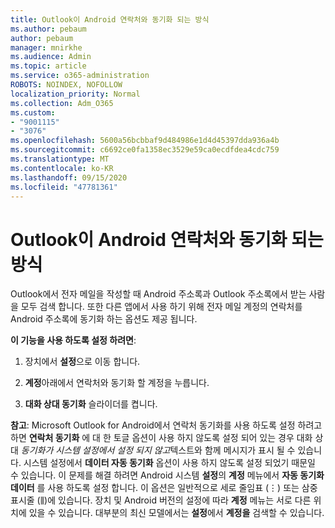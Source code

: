 ```yaml
---
title: Outlook이 Android 연락처와 동기화 되는 방식
ms.author: pebaum
author: pebaum
manager: mnirkhe
ms.audience: Admin
ms.topic: article
ms.service: o365-administration
ROBOTS: NOINDEX, NOFOLLOW
localization_priority: Normal
ms.collection: Adm_O365
ms.custom:
- "9001115"
- "3076"
ms.openlocfilehash: 5600a56bcbbaf9d484986e1d4d45397dda936a4b
ms.sourcegitcommit: c6692ce0fa1358ec3529e59ca0ecdfdea4cdc759
ms.translationtype: MT
ms.contentlocale: ko-KR
ms.lasthandoff: 09/15/2020
ms.locfileid: "47781361"
---
```

# <a name="how-does-outlook-sync-with-my-android-contacts"></a>Outlook이 Android 연락처와 동기화 되는 방식

Outlook에서 전자 메일을 작성할 때 Android 주소록과 Outlook 주소록에서 받는 사람을 모두 검색 합니다. 또한 다른 앱에서 사용 하기 위해 전자 메일 계정의 연락처를 Android 주소록에 동기화 하는 옵션도 제공 됩니다. 
 
**이 기능을 사용 하도록 설정 하려면**:
 
1. 장치에서 **설정**으로 이동 합니다.

2. **계정**아래에서 연락처와 동기화 할 계정을 누릅니다.

3. **대화 상대 동기화** 슬라이더를 켭니다.
 
**참고**: Microsoft Outlook for Android에서 연락처 동기화를 사용 하도록 설정 하려고 하면 **연락처 동기화** 에 대 한 토글 옵션이 사용 하지 않도록 설정 되어 있는 경우 대화 상대 *동기화가 시스템 설정에서 설정 되지 않고*텍스트와 함께 메시지가 표시 될 수 있습니다. 시스템 설정에서 **데이터 자동 동기화** 옵션이 사용 하지 않도록 설정 되었기 때문일 수 있습니다. 이 문제를 해결 하려면 Android 시스템 **설정**의 **계정** 메뉴에서 **자동 동기화 데이터** 를 사용 하도록 설정 합니다. 이 옵션은 일반적으로 세로 줄임표 (⋮) 또는 삼중 표시줄 (⫼)에 있습니다. 장치 및 Android 버전의 설정에 따라  **계정** 메뉴는 서로 다른 위치에 있을 수 있습니다. 대부분의 최신 모델에서는 **설정**에서 **계정을** 검색할 수 있습니다.